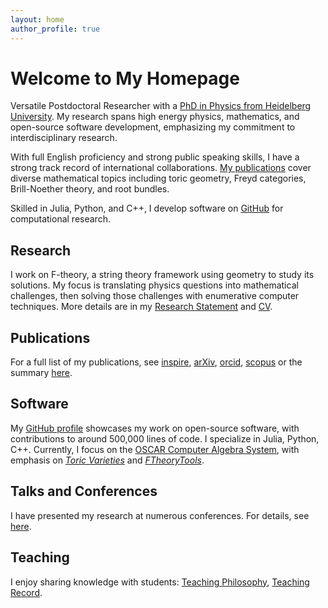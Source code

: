 ```yaml
---
layout: home
author_profile: true
---
```


# Welcome to My Homepage

Versatile Postdoctoral Researcher with a [PhD in Physics from Heidelberg University](https://archiv.ub.uni-heidelberg.de/volltextserver/24045/). My research spans high energy physics, mathematics, and open-source software development, emphasizing my commitment to interdisciplinary research.

With full English proficiency and strong public speaking skills, I have a strong track record of international collaborations. [My publications](https://martinbies.github.io/publications/) cover diverse mathematical topics including toric geometry, Freyd categories, Brill-Noether theory, and root bundles.

Skilled in Julia, Python, and C++, I develop software on [GitHub](https://github.com/herearound) for computational research.


## Research

I work on F-theory, a string theory framework using geometry to study its solutions. My focus is translating physics questions into mathematical challenges, then solving those challenges with enumerative computer techniques. More details are in my [Research Statement](/ResearchStatement.pdf) and [CV](https://martinbies.github.io/CV_MartinBies.pdf).


## Publications

For a full list of my publications, see [inspire](https://inspirehep.net/author/profile/M.Bies.1), [arXiv](https://arxiv.org/search/?query=Martin+Bies&searchtype=author&abstracts=hide&order=-announced_date_first&size=50), [orcid](https://orcid.org/0000-0002-9609-1693), [scopus](https://www.scopus.com/authid/detail.uri?authorId=57197835420) or the summary [here](https://martinbies.github.io/publications/).


## Software

My [GitHub profile](https://github.com/herearound) showcases my work on open-source software, with contributions to around 500,000 lines of code. I specialize in Julia, Python, C++. Currently, I focus on the [OSCAR Computer Algebra System](https://github.com/oscar-system/Oscar.jl), with emphasis on [*Toric Varieties*](https://docs.oscar-system.org/stable/AlgebraicGeometry/ToricVarieties/intro/) and [*FTheoryTools*](https://docs.oscar-system.org/stable/Experimental/FTheoryTools/introduction/).


## Talks and Conferences

I have presented my research at numerous conferences. For details, see [here](https://martinbies.github.io/conferences%20and%20talks/).


## Teaching

I enjoy sharing knowledge with students: [Teaching Philosophy](https://martinbies.github.io/TeachingStatementMartinBies.pdf), [Teaching Record](https://martinbies.github.io/teaching/).
